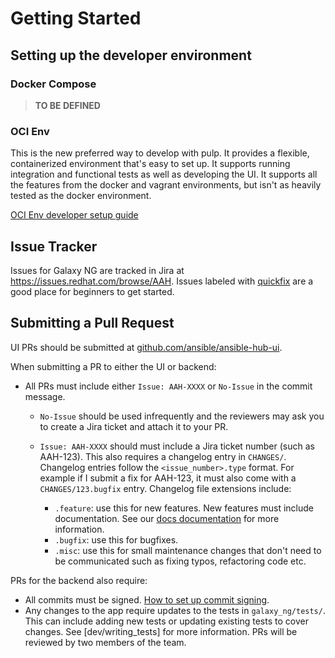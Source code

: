 # Getting Started

## Setting up the developer environment

### Docker Compose

> **TO BE DEFINED**

### OCI Env

This is the new preferred way to develop with pulp. It provides a flexible, containerized environment that's easy to set up. It supports running integration and functional tests as well as developing the UI. It supports all the features from the docker and vagrant environments, but isn't as heavily tested as the docker environment.

[OCI Env developer setup guide](oci_env.md)

## Issue Tracker

Issues for Galaxy NG are tracked in Jira at https://issues.redhat.com/browse/AAH. Issues labeled with [quickfix](https://issues.redhat.com/browse/AAH-1202?jql=project%20%3D%20AAH%20AND%20resolution%20%3D%20Unresolved%20AND%20labels%20%3D%20quickfix%20ORDER%20BY%20priority%20DESC%2C%20updated%20DESC) are a good place for beginners to get started.

## Submitting a Pull Request

UI PRs should be submitted at [github.com/ansible/ansible-hub-ui](https://github.com/ansible/ansible-hub-ui).

When submitting a PR to either the UI or backend:

- All PRs must include either `Issue: AAH-XXXX` or `No-Issue` in the commit message. 

    - `No-Issue` should be used infrequently and the reviewers may ask you to create a Jira ticket and attach it to your PR.
    - `Issue: AAH-XXXX` should must include a Jira ticket number (such as AAH-123). This also requires a changelog entry in `CHANGES/`. Changelog entries follow the `<issue_number>.type` format. For example if I submit a fix for AAH-123, it must also come with a `CHANGES/123.bugfix` entry. Changelog file extensions include:

        - `.feature`: use this for new features. New features must include documentation. See our [docs documentation](writing_docs.md) for more information.
        - `.bugfix`: use this for bugfixes.
        - `.misc`: use this for small maintenance changes that don't need to be communicated such as fixing typos, refactoring code etc.

PRs for the backend also require:

- All commits must be signed. [How to set up commit signing](https://docs.github.com/en/authentication/managing-commit-signature-verification/signing-commits).
- Any changes to the app require updates to the tests in `galaxy_ng/tests/`. This can include adding new tests or updating existing tests to cover changes. See [dev/writing_tests] for more information.
PRs will be reviewed by two members of the team.
